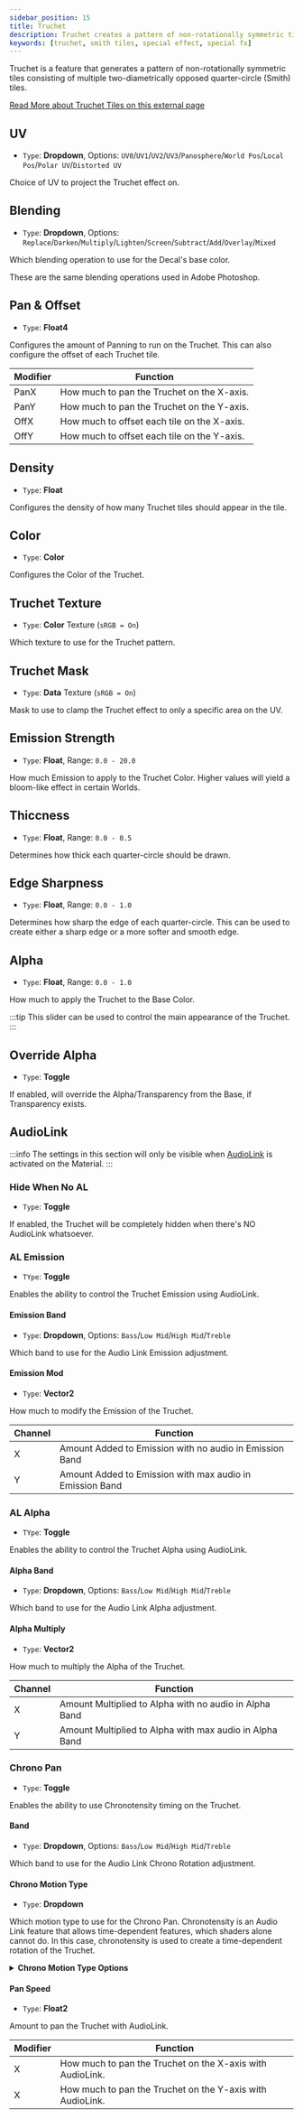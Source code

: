 ```yaml
---
sidebar_position: 15
title: Truchet
description: Truchet creates a pattern of non-rotationally symmetric tiles consisting of a quarter-circle pattern.
keywords: [truchet, smith tiles, special effect, special fx]
---
```


Truchet is a feature that generates a pattern of non-rotationally symmetric tiles consisting of multiple two-diametrically opposed quarter-circle (Smith) tiles.

[Read More about Truchet Tiles on this external page <FAIcon icon="fa-solid fa-square-arrow-up-right"/>](https://questionsindataviz.com/2021/03/03/what-are-truchet-tiles/)

## UV

- `Type`: <PropertyIcon name="dropdown" />**Dropdown**, Options: `UV0`/`UV1`/`UV2`/`UV3`/`Panosphere`/`World Pos`/`Local Pos`/`Polar UV`/`Distorted UV`

Choice of UV to project the Truchet effect on.

## Blending

- `Type`: <PropertyIcon name="dropdown" />**Dropdown**, Options: `Replace`/`Darken`/`Multiply`/`Lighten`/`Screen`/`Subtract`/`Add`/`Overlay`/`Mixed`

Which blending operation to use for the Decal's base color.

These are the same blending operations used in Adobe Photoshop.

## Pan & Offset

- `Type`: <PropertyIcon name="float4" />**Float4**

Configures the amount of Panning to run on the Truchet. This can also configure the offset of each Truchet tile.

| Modifier | Function |
| --- | --- |
| PanX | How much to pan the Truchet on the X-axis. |
| PanY | How much to pan the Truchet on the Y-axis. |
| OffX | How much to offset each tile on the X-axis. |
| OffY | How much to offset each tile on the Y-axis. |

## Density

- `Type`: <PropertyIcon name="float" />**Float**

Configures the density of how many Truchet tiles should appear in the tile.

## Color

- `Type`: <PropertyIcon name="color" />**Color**

Configures the Color of the Truchet.

## Truchet Texture

- `Type`: <PropertyIcon name="texture" />**Color** Texture (`sRGB = On`)

Which texture to use for the Truchet pattern.

## Truchet Mask

- `Type`: <PropertyIcon name="texture" />**Data** Texture (`sRGB = On`)

Mask to use to clamp the Truchet effect to only a specific area on the UV.

## Emission Strength

- `Type`: <PropertyIcon name="floatrange" />**Float**, Range: `0.0 - 20.0`

How much Emission to apply to the Truchet Color. Higher values will yield a bloom-like effect in certain Worlds.

## Thiccness

- `Type`: <PropertyIcon name="floatrange" />**Float**, Range: `0.0 - 0.5`

Determines how thick each quarter-circle should be drawn.

## Edge Sharpness

- `Type`: <PropertyIcon name="floatrange" />**Float**, Range: `0.0 - 1.0`

Determines how sharp the edge of each quarter-circle. This can be used to create either a sharp edge or a more softer and smooth edge.

## Alpha

- `Type`: <PropertyIcon name="floatrange" />**Float**, Range: `0.0 - 1.0`

How much to apply the Truchet to the Base Color.

:::tip
This slider can be used to control the main appearance of the Truchet.
:::

## Override Alpha

- `Type`: <PropertyIcon name="toggle" />**Toggle**

If enabled, will override the Alpha/Transparency from the Base, if Transparency exists.

## AudioLink

:::info
The settings in this section will only be visible when [AudioLink](/docs/audio-link/audio-link.md) is activated on the Material.
:::

### Hide When No AL

- `Type`: <PropertyIcon name="toggle" />**Toggle**

If enabled, the Truchet will be completely hidden when there's NO AudioLink whatsoever.

### AL Emission

- `TYpe`: <PropertyIcon name="toggle" />**Toggle**

Enables the ability to control the Truchet Emission using AudioLink.

#### Emission Band

- `Type`: <PropertyIcon name="dropdown" />**Dropdown**, Options: `Bass`/`Low Mid`/`High Mid`/`Treble`

Which band to use for the Audio Link Emission adjustment.

#### Emission Mod

- `Type`: <PropertyIcon name="float2" />**Vector2**

How much to modify the Emission of the Truchet.

| Channel | Function |
| --- | --- |
| X | Amount Added to Emission with no audio in Emission Band |
| Y | Amount Added to Emission with max audio in Emission Band |

### AL Alpha

- `TYpe`: <PropertyIcon name="toggle" />**Toggle**

Enables the ability to control the Truchet Alpha using AudioLink.

#### Alpha Band

- `Type`: <PropertyIcon name="dropdown" />**Dropdown**, Options: `Bass`/`Low Mid`/`High Mid`/`Treble`

Which band to use for the Audio Link Alpha adjustment.

#### Alpha Multiply

- `Type`: <PropertyIcon name="float2" />**Vector2**

How much to multiply the Alpha of the Truchet.

| Channel | Function |
| --- | --- |
| X | Amount Multiplied to Alpha with no audio in Alpha Band |
| Y | Amount Multiplied to Alpha with max audio in Alpha Band |

### Chrono Pan

- `Type`: <PropertyIcon name="toggle" />**Toggle**

Enables the ability to use Chronotensity timing on the Truchet.

#### Band

- `Type`: <PropertyIcon name="dropdown" />**Dropdown**, Options: `Bass`/`Low Mid`/`High Mid`/`Treble`

Which band to use for the Audio Link Chrono Rotation adjustment.

#### Chrono Motion Type

- `Type`: <PropertyIcon name="dropdown" />**Dropdown**

Which motion type to use for the Chrono Pan. Chronotensity is an Audio Link feature that allows time-dependent features, which shaders alone cannot do. In this case, chronotensity is used to create a time-dependent rotation of the Truchet.

<details>
<summary><b>Chrono Motion Type Options</b></summary>

- Motion Increases as intensity of the band increases
- Above but Smooth
- Motion moves back and forth as a function of intensity
- Above but Smoooth
- Fixed Speed Increase when the band is dark Stationary when light
- Above but Smooooth
- Fixed Speed Increase when the band is dark Fixed speed decrease when light

</details>

#### Pan Speed

- `Type`: <PropertyIcon name="float2" />**Float2**

Amount to pan the Truchet with AudioLink.

| Modifier | Function |
| --- | --- |
| X | How much to pan the Truchet on the X-axis with AudioLink. |
| X | How much to pan the Truchet on the Y-axis with AudioLink. |